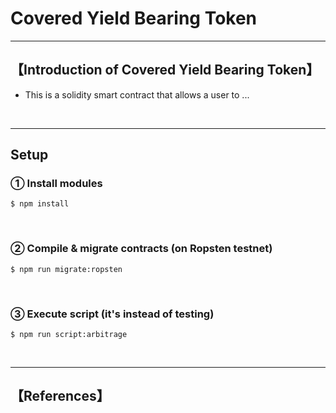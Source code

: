 # Covered Yield Bearing Token

***
## 【Introduction of Covered Yield Bearing Token】
- This is a solidity smart contract that allows a user to ...

&nbsp;

***

## Setup
### ① Install modules
```
$ npm install
```

<br>

### ② Compile & migrate contracts (on Ropsten testnet)
```
$ npm run migrate:ropsten
```

<br>

### ③ Execute script (it's instead of testing)
```
$ npm run script:arbitrage
```


&nbsp;

***

## 【References】
